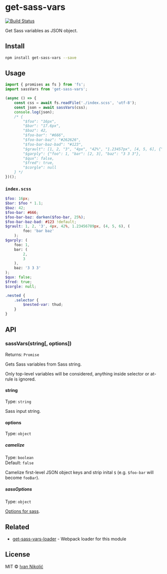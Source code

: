 # get-sass-vars

[![Build Status][ci-img]][ci]

Get Sass variables as JSON object.

## Install

```sh
npm install get-sass-vars --save
```

## Usage

```js
import { promises as fs } from 'fs';
import sassVars from 'get-sass-vars';

(async () => {
	const css = await fs.readFile('./index.scss', 'utf-8');
	const json = await sassVars(css);
	console.log(json);
	/* {
		"$foo": "16px",
		"$bar": "17.6px",
		"$baz": 42,
		"$foo-bar": "#666",
		"$foo-bar-baz": "#262626",
		"$foo-bar-baz-bad": "#123",
		"$grault": [1, 2, "3", "4px", "42%", "1.23457px", [4, 5, 6], {"foo": "bar baz"}],
		"$garply": {"foo": 1, "bar": [2, 3], "baz": "3 3 3"},
		"$qux": false,
		"$fred": true,
		"$corgle": null
	} */
})();
```

### `index.scss`

```scss
$foo: 16px;
$bar: $foo * 1.1;
$baz: 42;
$foo-bar: #666;
$foo-bar-baz: darken($foo-bar, 25%);
$foo-bar-baz-bad: #123 !default;
$grault: 1, 2, '3', 4px, 42%, 1.23456789px, (4, 5, 6), (
		foo: 'bar baz'
	);
$garply: (
	foo: 1,
	bar: (
		2,
		3
	),
	baz: '3 3 3'
);
$qux: false;
$fred: true;
$corgle: null;

.nested {
	.selector {
		$nested-var: thud;
	}
}
```

## API

### sassVars(string[, options])

Returns: `Promise`

Gets Sass variables from Sass string.

Only top-level variables will be considered, anything inside selector or at-rule
is ignored.

#### string

Type: `string`

Sass input string.

#### options

Type: `object`

##### camelize

Type: `boolean`  
Default: `false`

Camelize first-level JSON object keys and strip inital `$` (e.g. `$foo-bar` will
become `fooBar`).

##### sassOptions

Type: `object`

[Options for sass][node-sass-options].

## Related

-   [get-sass-vars-loader][get-sass-vars-loader] - Webpack loader for this
    module

## License

MIT © [Ivan Nikolić](http://ivannikolic.com)

<!-- prettier-ignore-start -->

[ci]: https://travis-ci.org/niksy/get-sass-vars
[ci-img]: https://travis-ci.org/niksy/get-sass-vars.svg?branch=master
[node-sass-options]: https://github.com/sass/node-sass#options
[get-sass-vars-loader]: https://github.com/brianvoe/get-sass-vars-loader

<!-- prettier-ignore-end -->
